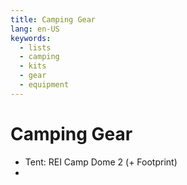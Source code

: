 ```yaml
---
title: Camping Gear
lang: en-US
keywords:
  - lists
  - camping
  - kits
  - gear
  - equipment
---
```


# Camping Gear

- Tent: REI Camp Dome 2 (+ Footprint)
- 